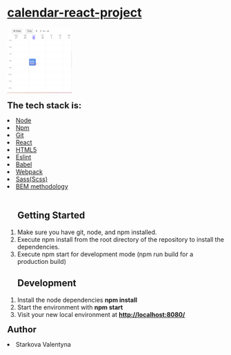 <h1><a href='https://dynamic-cheesecake-0241be.netlify.app/'>calendar-react-project</a></h1>

<img src="src/img/calendar.jpg" height='150px' width='150px' alt='Calendar'/>

<lu style="font-size:20px" ><b>The tech stack is:</b>

<li ><a href="https://nodejs.org/en/" target="blank">Node</a></li>
<li ><a href="https://www.npmjs.com/" target="blank">Npm</a></li>
<li ><a href="https://git-scm.com/" target="blank">Git</a></li>
<li ><a href="https://reactjs.org/" target="blank">React</a></li>
<li ><a href="https://en.wikipedia.org/wiki/HTML5" target="blank">HTML5</a></li>
<li ><a href="https://www.npmjs.com/package/eslint" target="blank">Eslint</a></li>
<li ><a href="https://babeljs.io/" target="blank">Babel</a></li>
<li ><a href="https://webpack.js.org/" target="blank">Webpack</a></li>
<li ><a href="https://sass-lang.com/" target="blank">Sass(Scss)</a></li>
<li ><a href="https://en.bem.info/methodology/" target="blank">BEM methodology</a></li><br>

</lu>

<ol>
<h2>Getting Started</h2>
<li>Make sure you have git, node, and npm installed.</li>
<li>Execute npm install from the root directory of the repository to install the dependencies.</li>
<li>Execute npm start for development mode (npm run build for a production build)</li>
</ol>

<ol><h2>Development</h2>
<li>Install the node dependencies <b>npm install</b></li>
<li>Start the environment with <b>npm start</b></li>
<li>Visit your new local environment at <b><a href="http://localhost:8080/"  target="blank">http://localhost:8080/</a></b></li>
</ol>

<lu  style="font-size:20px" padding-top="10px" ><b>Author</b></lu>

<li>Starkova Valentyna</li>
